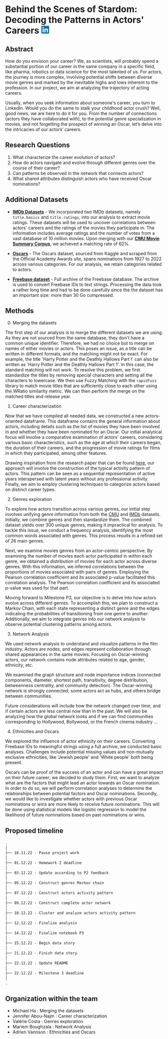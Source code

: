 # Behind the Scenes of Stardom: Decoding the Patterns in Actors' Careers  <img src="Data/Images/LinkedIn_logo_initials.png" alt="LinkedIn Logo" width="25" height="25">

## Abstract
How do you envision your career? We, as scientists, will probably spend a substantial portion of our career in the same company in a specific field, like pharma, robotics or data science for the most talented of us. For actors, the journey is more complex, involving potential shifts between diverse movie genres and marked by the inevitable highs and lows inherent to the profession. In our project, we aim at analyzing the trajectory of acting careers. 

Usually, when you seek information about someone's career, you turn to LinkedIn. Would you do the same to stalk your childhood actor crush? Well, good news, we are here to do it for you. From the number of connections (actors they have collaborated with), to the potential genre specialization in movies, and not forgetting the prospect of winning an Oscar, let’s delve into the intricacies of our actors’ careers. 

## Research Questions

1.	What characterize the career evolution of actors?
2.	How do actors navigate and evolve through different genres over the course of their career? 
3.	Can patterns be observed in the network that connects actors?
4.	What shared attributes distinguish actors who have received Oscar nominations?

## Additional Datasets 

- [**IMDb Datasets**](https://www.imdb.com/interfaces/) - We incorporated two IMDb datasets, namely `title.basics` and `title.ratings`, into our analysis to extract movie ratings. These datasets will be used to uncover correlations between actors' careers and the ratings of the movies they participate in. The information includes average ratings and the number of votes from a vast database of 10 million movies. Upon merging with our [**CMU Movie Summary Corpus**](http://www.cs.cmu.edu/~ark/personas/), we achieved a matching rate of 62%.

- [**Oscars**](https://www.kaggle.com/datasets/unanimad/the-oscar-award) - The Oscars dataset, sourced from Kaggle and scraped from the Official Academy Awards site, spans nominations from $1927$ to $2022$ across various categories. For our analysis, we retain categories related to actors.

- [**Freebase dataset**](https://developers.google.com/freebase) - Full archive of the Freebase database. The archive is used to convert Freebase IDs to text strings. Processing the data took a rather long time and had to be done carefully since the the dataset has an important size: more than 30 Go compressed.

## Methods

0. Merging the datasets

The first step of our analysis is to merge the different datasets we are using. As they are not sourced from the same database, they don't have a common unique identifier. Therefore, we had no choice but to merge on names of either movies or actors. This poses an issue, as a title can be written in different formats, and the matching might not be exact. For example, the title 'Harry Potter and the Deathly Hallows Part I' can also be written as 'Harry Potter and the Deathly Hallows Part 1'. In this case, the standard matching will not work. To resolve this problem, we first standardize the titles by removing special characters and setting all the characters to lowercase. We then use Fuzzy Matching with the `rapidfuzz` library to match movie titles that are sufficiently close to each other using the WRatio similarity metric. We can then perform the merge on the matched titles and release year.

1. Career characterization

Now that we have compiled all needed data, we constructed a new actors-oriented dataframe. This dataframe contains the general information about actors, including details such as the list of movies they have been involved in and whether they have been nominated for an Oscar. Our initial analytical focus will involve a comparative examination of actors' careers, considering various basic characteristics, such as the age at which their careers began, the duration of their careers, and the progression of movie ratings for films in which they participated, among other features.

Drawing inspiration from the research paper that can be found [here](https://www.nature.com/articles/s41467-019-10213-0), our approach will involve the construction of the typical activity pattern of actors. This pattern can be seen as a sequential representation of active years interspersed with latent years without any professional activity. Finally, we aim to employ clustering techniques to categorize actors based on distinct career types.

2. Genres exploration

To explore how actors transition across various genres, our initial step involves unifying genre information from both the [CMU](http://www.cs.cmu.edu/~ark/personas/) and [IMDb](https://www.imdb.com/interfaces/) datasets. Initially, we combine genres and then standardize them. The combined dataset yields over 300 unique genres, making it impractical for analysis. To tackle this issue, we conduct a frequency analysis, identifying the most common words associated with genres. This process results in a refined set of 26 main genres.

Next, we examine movies genres from an actor-centric perspective. By examining the number of movies each actor participated in within each genre, we obtained a distribution of movies for each actor across diverse genres. With this information, we inferred correlations between the proportions of movies associated with pairs of genres. Employing the Pearson correlation coefficient and its associated p-value facilitated this correlation analysis. The Pearson correlation coefficient and its associated p-value was used for that part. 

Moving forward to Milestone P3, our objective is to delve into how actors evolve across different genres. To accomplish this, we plan to construct a Markov Chain, with each state representing a distinct genre and the edges indicating the probabilities of transitioning from one genre to another. Additionally, we aim to integrate genres into our network analysis to observe potential clustering patterns among actors.

3. Network Analysis

We used network analysis to understand and visualize patterns in the film industry. Actors are nodes, and edges represent collaboration through shared appearances in the same movies. Focusing on Oscar-winning actors, our network contains node attributes related to age, gender, ethnicity, etc. 

We examined the graph structure and node importance indices (connected components, diameter, shortest path, transitivity, degree distribution, betweenness centrality, and community detection). The Oscar-winning network is strongly connected; some actors act as hubs, and others bridge between communities.

Future considerations will include how the network changed over time, and if certain actors are less central now than in the past. We will also be analyzing how the global network looks and if we can find communities corresponding to Hollywood, Bollywood, or the French cinema industry ...


4. Ethnicities and Oscars

We explored the influence of actor ethnicity on their careers. Converting Freebase IDs to meaningful strings using a full archive, we conducted basic analyses. Challenges include potential missing values and non-mutually exclusive ethnicities, like 'Jewish people' and 'White people' both being present.

Oscars can be proof of the success of an actor and can have a great impact on their future career; we decided to study them. First, we want to analyze what are the factors that might lead an actor towards an Oscar nomination. In order to do so, we will perform correlation analyses to determine the relationships between potential factors and Oscar nominations. Secondly, we would like to investigate whether actors with previous Oscar nominations or wins are more likely to receive future nominations. This will be done using statistical models like logistic regression to model the likelihood of future nominations based on past nominations or wins.

## Proposed timeline

```
.
│  
├── 18.11.22 - Pause project work
│  
├── 01.12.22 - Homework 2 deadline
│  
├── 03.12.22 - Update according to P2 feedback 
│    
├── 05.12.22 - Construct genres Markov chain 
│  
├── 07.12.22 - Construct actors activity pattern
│  
├── 09.12.22 - Construct complete actor network 
│  
├── 10.12.22 - Cluster and analyze actors activity pattern
│  
├── 12.12.22 - Finalize analysis
│   
├── 14.12.22 - Finalize notebook P3
│  
├── 15.12.22 - Begin data story
│  
├── 21.12.22 - Finish data story
│  
├── 22.12.22 - Update README
│  
├── 22.12.22 - Milestone 3 deadline
│ 
.
```

## Organization within the team

- Michael Ha : Merging the datasets
- Jennifer Abou-Najm : Career characterization
- Valérie Costa : Genres exploration
- Mariem Boughzala :  Network Analysis
- Adrien Vannson : Ethnicities and Oscars




